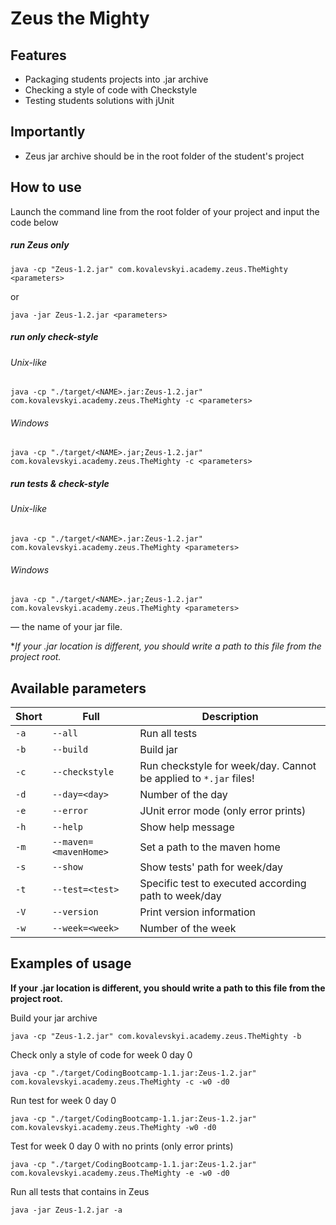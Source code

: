 # Zeus the Mighty

## Features

- Packaging students projects into .jar archive
- Checking a style of code with Checkstyle
- Testing students solutions with jUnit

## Importantly

- Zeus jar archive should be in the root folder of the student's project

## How to use

Launch the command line from the root folder of your project and input the code below

##### run Zeus only

`java -cp "Zeus-1.2.jar" com.kovalevskyi.academy.zeus.TheMighty <parameters>`

or

`java -jar Zeus-1.2.jar <parameters>`


##### run only check-style

###### Unix-like

`java -cp "./target/<NAME>.jar:Zeus-1.2.jar" com.kovalevskyi.academy.zeus.TheMighty -c <parameters>`

###### Windows

`java -cp "./target/<NAME>.jar;Zeus-1.2.jar" com.kovalevskyi.academy.zeus.TheMighty -c <parameters>`

##### run tests & check-style

###### Unix-like

`java -cp "./target/<NAME>.jar:Zeus-1.2.jar" com.kovalevskyi.academy.zeus.TheMighty <parameters>`

###### Windows

`java -cp "./target/<NAME>.jar;Zeus-1.2.jar" com.kovalevskyi.academy.zeus.TheMighty <parameters>`

**<NAME>** — the name of your jar file.

**If your <NAME>.jar location is different, you should write a path to this file from the
project root.*

## Available parameters

|Short|Full|Description|
|---|---|---|
|`-a`|`--all`|Run all tests|
|`-b`|`--build`|Build jar|
|`-c`|`--checkstyle`|Run checkstyle for week/day. Cannot be applied to `*.jar` files!|
|`-d`|`--day=<day>`|Number of the day|
|`-e`|`--error`|JUnit error mode (only error prints)|
|`-h`|`--help`|Show help message|
|`-m`|`--maven=<mavenHome>`|Set a path to the maven home|
|`-s`|`--show`|Show tests' path for week/day|
|`-t`|`--test=<test>`|Specific test to executed according path to week/day|
|`-V`|`--version`|Print version information|
|`-w`|`--week=<week>`|Number of the week|

## Examples of usage

**If your <NAME>.jar location is different, you should write a path to this file from the
project root.**

Build your jar archive

`java -cp "Zeus-1.2.jar" com.kovalevskyi.academy.zeus.TheMighty -b`

Check only a style of code for week 0 day 0

`java -cp "./target/CodingBootcamp-1.1.jar:Zeus-1.2.jar" com.kovalevskyi.academy.zeus.TheMighty -c -w0 -d0`

Run test for week 0 day 0

`java -cp "./target/CodingBootcamp-1.1.jar:Zeus-1.2.jar" com.kovalevskyi.academy.zeus.TheMighty -w0 -d0`

Test for week 0 day 0 with no prints (only error prints)

`java -cp "./target/CodingBootcamp-1.1.jar:Zeus-1.2.jar" com.kovalevskyi.academy.zeus.TheMighty -e -w0 -d0`

Run all tests that contains in Zeus

`java -jar Zeus-1.2.jar -a`
